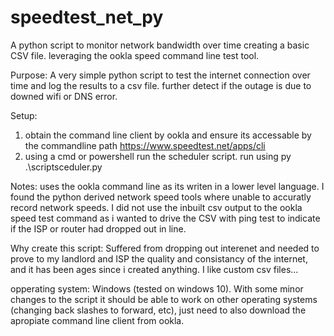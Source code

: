 # speedtest_net_py
A python script to monitor network bandwidth over time creating a basic CSV file. leveraging the ookla speed command line test tool.

Purpose:
A very simple python script to test the internet connection over time and log the results to a csv file. further detect if the outage is due to downed wifi or DNS error.

Setup:
1. obtain the command line client by ookla and ensure its accessable by the commandline path https://www.speedtest.net/apps/cli
2. using a cmd or powershell run the scheduler script. run using py .\scriptsceduler.py

Notes:
uses the ookla command line as its writen in a lower level language. I found the python derived network speed tools where unable to accuratly record network speeds.
I did not use the inbuilt csv output to the ookla speed test command as i wanted to drive the CSV with ping test to indicate if the ISP or router had dropped out in line.

Why create this script:
Suffered from dropping out interenet and needed to prove to my landlord and ISP the quality and consistancy of the internet, and it has been ages since i created anything. I like custom csv files...

opperating system:
Windows (tested on windows 10). With some minor changes to the script it should be able to work on other operating systems (changing back slashes to forward, etc), just need to also download the apropiate command line client from ookla.
